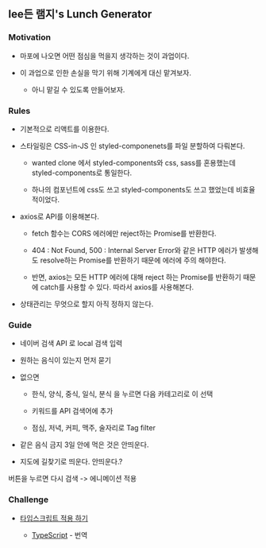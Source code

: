 ## lee든 램지's Lunch Generator

### Motivation  

- 마포에 나오면 어떤 점심을 먹을지 생각하는 것이 과업이다.  

- 이 과업으로 인한 손실을 막기 위해 기계에게 대신 맡겨보자.  

  * 아니 맡길 수 있도록 만들어보자.  

### Rules  

- 기본적으로 리액트를 이용한다.  

- 스타일링은 CSS-in-JS 인 styled-componenets를 파일 분할하여 다뤄본다.  

  * wanted clone 에서 styled-components와 css, sass를 혼용했는데 styled-components로 통일한다.  

  * 하나의 컴포넌트에 css도 쓰고 styled-components도 쓰고 했었는데 비효율적이었다.

- axios로 API를 이용해본다.  

  * fetch 함수는 CORS 에러에만 reject하는 Promise를 반환한다. 

  * 404 : Not Found, 500 : Internal Server Error와 같은 HTTP 에러가 발생해도 resolve하는 Promise를 반환하기 때문에 에러에 주의 해야한다. 

  * 반면, axios는 모든 HTTP 에러에 대해 reject 하는 Promise를 반환하기 때문에 catch를 사용할 수 있다. 따라서 axios를 사용해본다.

- 상태관리는 무엇으로 할지 아직 정하지 않는다.  

### Guide

- 네이버 검색 API 로 local 검색 입력 

- 원하는 음식이 있는지 먼저 묻기

- 없으면

  * 한식, 양식, 중식, 일식, 분식 을 누르면 다음 카테고리로 이 선택 

  * 키워드를 API 검색어에 추가

  * 점심, 저녁,  커피, 맥주, 술자리로 Tag filter

- 같은 음식 금지 3일 안에 먹은 것은 안띄운다.

- 지도에 길찾기로 띄운다. 안띄운다.?

버튼을 누르면 다시 검색 -> 에니메이션 적용

### Challenge

- [타입스크립트 적용 하기](https://react.vlpt.us/using-typescript/)

  * [TypeScript](https://typescript-kr.github.io/) - 번역